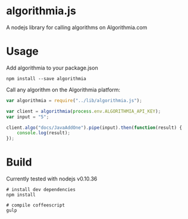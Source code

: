 algorithmia.js
==============

A nodejs library for calling algorithms on Algorithmia.com


Usage
=====

Add algorithmia to your package.json

    npm install --save algorithmia


Call any algorithm on the Algorithmia platform:

```javascript
var algorithmia = require("../lib/algorithmia.js");

var client = algorithmia(process.env.ALGORITHMIA_API_KEY);
var input = "5";

client.algo("docs/JavaAddOne").pipe(input).then(function(result) {
	console.log(result);
});
```

Build
=====

Currently tested with nodejs v0.10.36

    # install dev dependencies
    npm install

    # compile coffeescript
    gulp
